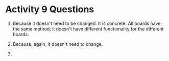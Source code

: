 # Activity 9 Questions

1. Because it doesn't need to be changed. It is concrete. All boards have the same method; it doesn't have different functionality for the different boards.

2. Because, again, it doesn't need to change. 

3. 